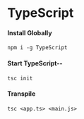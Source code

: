 # TypeScript

#### Install Globally

```properties
npm i -g TypeScript
```

#### Start TypeScript--

```properties
tsc init
```

#### Transpile

```properties
tsc <app.ts> <main.js>
```
